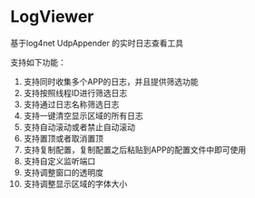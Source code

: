 ﻿# LogViewer
基于log4net UdpAppender 的实时日志查看工具

支持如下功能：

1. 支持同时收集多个APP的日志，并且提供筛选功能
2. 支持按照线程ID进行筛选日志
3. 支持通过日志名称筛选日志
4. 支持一键清空显示区域的所有日志
5. 支持自动滚动或者禁止自动滚动
6. 支持置顶或者取消置顶
7. 支持复制配置，复制配置之后粘贴到APP的配置文件中即可使用
8. 支持自定义监听端口
9. 支持调整窗口的透明度
10. 支持调整显示区域的字体大小

